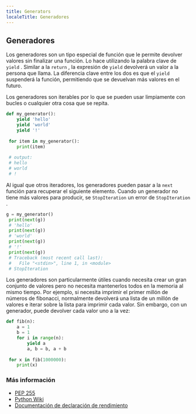 ```yaml
---
title: Generators
localeTitle: Generadores
---
```

## Generadores

Los generadores son un tipo especial de función que le permite devolver valores sin finalizar una función. Lo hace utilizando la palabra clave de `yield` . Similar a la `return` , la expresión de `yield` devolverá un valor a la persona que llama. La diferencia clave entre los dos es que el `yield` suspenderá la función, permitiendo que se devuelvan más valores en el futuro.

Los generadores son iterables por lo que se pueden usar limpiamente con bucles o cualquier otra cosa que se repita.

```python
def my_generator(): 
    yield 'hello' 
    yield 'world' 
    yield '!' 
 
 for item in my_generator(): 
    print(item) 
 
 # output: 
 # hello 
 # world 
 # ! 
```

Al igual que otros iteradores, los generadores pueden pasar a la `next` función para recuperar el siguiente elemento. Cuando un generador no tiene más valores para producir, se `StopIteration` un error de `StopIteration` .

```python
g = my_generator() 
 print(next(g)) 
 # 'hello' 
 print(next(g)) 
 # 'world' 
 print(next(g)) 
 # '!' 
 print(next(g)) 
 # Traceback (most recent call last): 
 #   File "<stdin>", line 1, in <module> 
 # StopIteration 
```

Los generadores son particularmente útiles cuando necesita crear un gran conjunto de valores pero no necesita mantenerlos todos en la memoria al mismo tiempo. Por ejemplo, si necesita imprimir el primer millón de números de fibonacci, normalmente devolverá una lista de un millón de valores e iterar sobre la lista para imprimir cada valor. Sin embargo, con un generador, puede devolver cada valor uno a la vez:

```python
def fib(n): 
    a = 1 
    b = 1 
    for i in range(n): 
        yield a 
        a, b = b, a + b 
 
 for x in fib(1000000): 
    print(x) 
```

### Más información

*   [PEP 255](https://www.python.org/dev/peps/pep-0255/)
*   [Python Wiki](https://wiki.python.org/moin/Generators)
*   [Documentación de declaración de rendimiento](https://docs.python.org/2/reference/simple_stmts.html#yield)